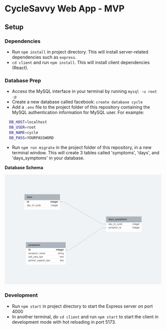 # CycleSavvy Web App - MVP

## Setup

### Dependencies

- Run `npm install` in project directory. This will install server-related dependencies such as `express`.
- `cd client` and run `npm install`. This will install client dependencies (React).

### Database Prep

- Access the MySQL interface in your terminal by running `mysql -u root -p`
- Create a new database called facebook: `create database cycle`
- Add a `.env` file to the project folder of this repository containing the MySQL authentication information for MySQL user. For example:

```bash
  DB_HOST=localhost
  DB_USER=root
  DB_NAME=cycle
  DB_PASS=YOURPASSWORD
```

- Run `npm run migrate` in the project folder of this repository, in a new terminal window. This will create 3 tables called 'symptoms', 'days', and 'days_symptoms' in your database.

**Database Schema**

![Database Schema](mvp-db-schema.png)

### Development

- Run `npm start` in project directory to start the Express server on port 4000
- In another terminal, do `cd client` and run `npm start` to start the client in development mode with hot reloading in port 5173.
